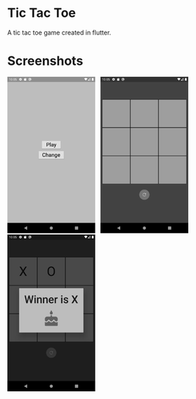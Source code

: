 # Tic Tac Toe

A tic tac toe game created in flutter.



# Screenshots

<div>
  <img src="https://github.com/draker67/tic_tac_toe_android/blob/master/main.png" width="200"/>
  &nbsp
  <img src="https://github.com/draker67/tic_tac_toe_android/blob/master/home.png" width="200"/>
  &nbsp
  <img src="https://github.com/draker67/tic_tac_toe_android/blob/master/win.png" width="200"/>
</div>
